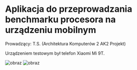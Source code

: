 # Aplikacja do przeprowadzania benchmarku procesora na urządzeniu mobilnym

Prowadzący: T.S. (Architektura Komputerów 2 AK2 Projekt)

Urządzeniem testowym był telefon Xiaomi Mi 9T.


![obraz](https://github.com/craksys/PWR-android-benchmark/assets/53128417/9e914492-f0a3-44ef-809d-e2d99d6b93c3)
![obraz](https://github.com/craksys/PWR-android-benchmark/assets/53128417/43d05057-5940-4528-ac0d-4fd5ff54d9e7)

